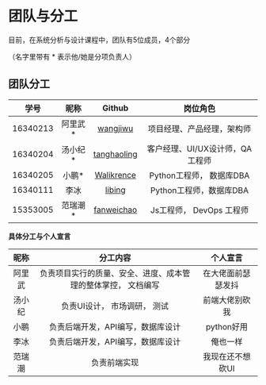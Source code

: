 

# 团队与分工

目前，在系统分析与设计课程中，团队有5位成员，4个部分


（名字里带有 * 表示他/她是分项负责人）

## 团队分工

|学号|昵称|Github|岗位角色|
|:--:|:--:|:--:|:--:|
|16340213|阿里武*|[wangjiwu](https://github.com/wangjiwu)|项目经理、产品经理，架构师|
|16340204|汤小纪*|[tanghaoling](https://github.com/)|客户经理、UI/UX设计师，QA 工程师|
|16340205|小鹏*|[Walikrence](https://github.com/Walikrence)|Python工程师， 数据库DBA|
|16340111|李冰|[libing](https://github.com/)|Python工程师，数据库DBA|
|15353005|范瑞潮*|[fanweichao](https://github.com/)|Js工程师， DevOps 工程师|



**具体分工与个人宣言**

|昵称|分工内容|个人宣言|
|:--:|:--:|:--:|
|阿里武|负责项目实行的质量、安全、进度、成本管理的整体掌控， 文档编写|在大佬面前瑟瑟发抖|
|汤小纪|负责UI设计， 市场调研， 测试|前端大佬别砍我|
|小鹏|负责后端开发，API编写，数据库设计|python好用|
|李冰|负责后端开发，API编写，数据库设计|俺也一样|
|范瑞潮|负责前端实现|我现在还不想砍UI|